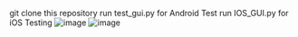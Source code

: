 git clone this repository
run test_gui.py for Android Test
run IOS_GUI.py for iOS Testing
![image](https://github.com/user-attachments/assets/3a9ac446-ab8e-4b3f-8243-e186da3f3501)
![image](https://github.com/user-attachments/assets/f7d55f20-5fc9-4322-921a-986006a9706e)

